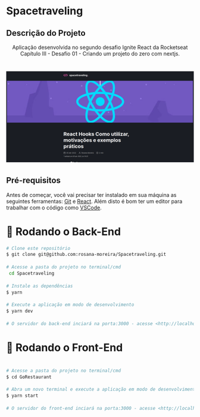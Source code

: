 # Spacetraveling

<h2>Descrição do Projeto</h2>
<p align="center">
Aplicação desenvolvida no segundo desafio Ignite React da Rocketseat Capítulo III - Desafio 01 -  Criando um projeto do zero com nextjs.
</p>

<h1 align="center">
  <img alt="logo" title="#logo" src="./git/git.png" />
</h1>
<h2>Pré-requisitos</h2>

Antes de começar, você vai precisar ter instalado em sua máquina as seguintes ferramentas:
[Git](https://git-scm.com) e [React](https://pt-br.reactjs.org/).
Além disto é bom ter um editor para trabalhar com o código como [VSCode](https://code.visualstudio.com/).

# 🎲 Rodando o Back-End

```bash
# Clone este repositório
$ git clone git@github.com:rosana-moreira/Spacetraveling.git

# Acesse a pasta do projeto no terminal/cmd
 cd Spacetraveling

# Instale as dependências
$ yarn

# Execute a aplicação em modo de desenvolvimento
$ yarn dev

# O servidor do back-end inciará na porta:3000 - acesse <http://localhost:3000>

```

# 🎲 Rodando o Front-End

```bash

# Acesse a pasta do projeto no terminal/cmd
$ cd GoRestaurant

# Abra um novo terminal e execute a aplicação em modo de desenvolvimento
$ yarn start

# O servidor do front-end inciará na porta:3000 - acesse <http://localhost:3000>
```
